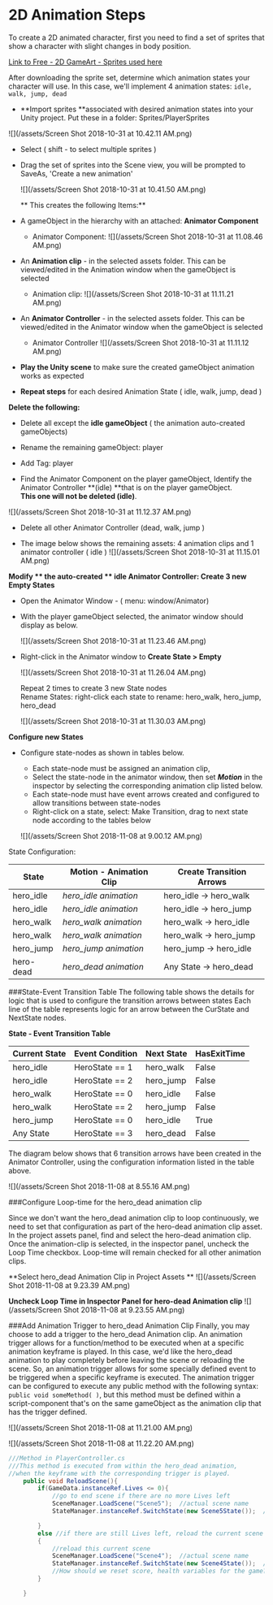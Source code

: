 # 2D Animation Steps

To create a 2D animated character, first you need to find a set of sprites that show a character with slight changes in body position.

[Link to Free - 2D GameArt - Sprites used here](http://www.gameart2d.com/freebies.html)

After downloading the sprite set, determine which animation states your character will use.  In this case, we'll implement 4 animation states:  `idle, walk, jump, dead`



  - **Import sprites **associated with desired animation states into your Unity project.  Put these in a folder: Sprites/PlayerSprites

![](/assets/Screen Shot 2018-10-31 at 10.42.11 AM.png)

- Select \( shift - to select multiple sprites \) 
- Drag the set of sprites into the Scene view, you will be prompted to SaveAs,  'Create a new animation'

  ![](/assets/Screen Shot 2018-10-31 at 10.41.50 AM.png)

  **  This creates the following Items:**

- A gameObject in the hierarchy with an attached: **Animator Component**

  - Animator Component:  ![](/assets/Screen Shot 2018-10-31 at 11.08.46 AM.png)

- An **Animation clip** - in the selected assets folder. This can be viewed/edited in the Animation window when the gameObject is selected

  - Animation clip:   ![](/assets/Screen Shot 2018-10-31 at 11.11.21 AM.png)

- An **Animator Controller** - in the selected assets folder. This can be viewed/edited in the Animator window when the gameObject is selected

  - Animator Controller  ![](/assets/Screen Shot 2018-10-31 at 11.11.12 AM.png)

- **Play the Unity scene** to make sure the created gameObject animation works as expected

- **Repeat steps** for each desired Animation State \( idle, walk, jump, dead \)

**Delete the following:**

  - Delete all except the **idle gameObject** \( the animation auto-created gameObjects\)
  - Rename the remaining gameObject: player
  - Add Tag:  player

- Find the Animator Component on the player gameObject, Identify the Animator Controller **\(idle\) **that is on the player gameObject.  
  **This one will not be deleted \(idle\)**.  
 
 ![](/assets/Screen Shot 2018-10-31 at 11.12.37 AM.png)

- Delete all other Animator Controller \(dead, walk, jump \)

- The image below shows the remaining assets: 4 animation clips and 1 animator controller \( idle \) 
 ![](/assets/Screen Shot 2018-10-31 at 11.15.01 AM.png)

**Modify ** the auto-created ** idle Animator Controller: Create 3 new Empty States**

- Open the Animator Window - \( menu: window/Animator\)  
- With the player gameObject selected, the animator window should display as below.
  
  ![](/assets/Screen Shot 2018-10-31 at 11.23.46 AM.png)
  
- Right-click in the Animator window to **Create State > Empty**  
  
  ![](/assets/Screen Shot 2018-10-31 at 11.26.04 AM.png)

  Repeat 2 times to create  3 new State nodes  
  Rename States: right-click each state to rename: hero\_walk, hero\_jump, hero\_dead

  ![](/assets/Screen Shot 2018-10-31 at 11.30.03 AM.png)

**Configure new States**

- Configure state-nodes as shown in tables below.  
  - Each state-node must be assigned an animation clip, 
  - Select the state-node in the animator window, then set _**Motion**_ in the inspector by selecting the corresponding animation clip listed below.
  - Each state-node must have event arrows created and configured to allow transitions between state-nodes
  - Right-click on a state, select: Make Transition, drag to next state node according to the tables below 
  
  ![](/assets/Screen Shot 2018-11-08 at 9.00.12 AM.png)

State Configuration:
 
| State |  Motion - Animation Clip | Create Transition Arrows |
|-----------|-------|-----------|
| hero_idle | _hero_idle animation_ | hero_idle -> hero_walk |
| hero_idle | _hero_idle animation_ | hero_idle -> hero_jump |
| hero_walk | _hero_walk animation_ | hero_walk -> hero_idle |
| hero_walk | _hero_walk animation_ | hero_walk -> hero_jump |
| hero_jump | _hero_jump animation_ | hero_jump -> hero_idle |
| hero-dead | _hero_dead animation_ | Any State -> hero_dead |



###State-Event Transition Table
The following table shows the details for logic that is used to configure the transition arrows between states
Each line of the table represents logic for an arrow between the CurState and NextState nodes. 


**State - Event Transition Table**

| Current State | Event Condition | Next State | HasExitTime |
|-----------|-------|-----------|-------------|
| hero_idle | HeroState == 1 | hero_walk | False |
| hero_idle | HeroState == 2  | hero_jump |  False|
| hero_walk | HeroState == 0 | hero_idle | False |
| hero_walk | HeroState == 2 | hero_jump | False |
| hero_jump | HeroState == 0 | hero_idle | True |
| Any State | HeroState == 3 | hero_dead | False |

The diagram below shows that 6 transition arrows have been created in the Animator Controller, using the configuration information listed in the table above.

![](/assets/Screen Shot 2018-11-08 at 8.55.16 AM.png)

###Configure Loop-time for the hero_dead animation clip

Since we don't want the hero_dead animation clip to loop continuously, we need to set that configuration as part of the hero-dead animation clip asset. In the project assets panel, find and select the hero-dead animation clip.  Once the animation-clip is selected, in the inspector panel, uncheck the Loop Time checkbox.  Loop-time will remain checked for all other animation clips.

**Select hero_dead Animation Clip in Project Assets **
![](/assets/Screen Shot 2018-11-08 at 9.23.39 AM.png)

**Uncheck Loop Time in Inspector Panel for hero-dead Animation clip**
![](/assets/Screen Shot 2018-11-08 at 9.23.55 AM.png)

###Add Animation Trigger to hero_dead Animation Clip
Finally, you may choose to add a trigger to the hero_dead Animation clip.  An animation trigger allows for a function/method to be executed when at a specific animation keyframe is played.  In this case, we'd like the hero_dead animation to play completely before leaving the scene or reloading the scene. So, an animation trigger allows for some  specially defined event to be triggered when a specific keyframe is executed.  The animation trigger can be configured to execute any public method with the following syntax:  `public void someMethod( )`, but this method must be defined within a script-component that's on the same gameObject as the animation clip that has the trigger defined.


![](/assets/Screen Shot 2018-11-08 at 11.21.00 AM.png)

![](/assets/Screen Shot 2018-11-08 at 11.22.20 AM.png)




```java
///Method in PlayerController.cs
///This method is executed from within the hero_dead animation, 
//when the keyframe with the corresponding trigger is played.
    public void ReloadScene(){
        if(GameData.instanceRef.Lives <= 0){
            //go to end scene if there are no more Lives left
            SceneManager.LoadScene("Scene5");  //actual scene name
            StateManager.instanceRef.SwitchState(new Scene5State());  //create new state, pass to StateManager

        }
        else //if there are still Lives left, reload the current scene 
        {
            //reload this current scene
            SceneManager.LoadScene("Scene4");  //actual scene name
            StateManager.instanceRef.SwitchState(new Scene4State());  //create new state, pass to StateManager
            //How should we reset score, health variables for the game?
        }

    }
```

